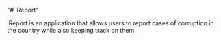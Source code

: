 "# iReport" 

iReport is an application that allows users to report cases of corruption in the country while also keeping track on them. 

